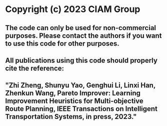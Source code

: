 # Copyright (c) 2023 CIAM Group
## The code can only be used for non-commercial purposes. Please contact the authors if you want to use this code for other purposes.
## All publications using this code should properly cite the reference:
## "Zhi Zheng, Shunyu Yao, Genghui Li, Linxi Han, Zhenkun Wang, Pareto Improver: Learning Improvement Heuristics for Multi-objective Route Planning, IEEE Transactions on Intelligent Transportation Systems, in press, 2023."
